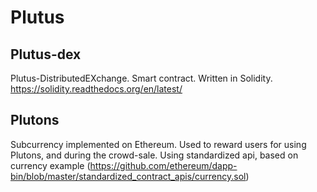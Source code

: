 # Plutus
## Plutus-dex
Plutus-DistributedEXchange. Smart contract. Written in Solidity. https://solidity.readthedocs.org/en/latest/
## Plutons
Subcurrency implemented on Ethereum. Used to reward users for using Plutons, and during the crowd-sale.
Using standardized api, based on currency example (https://github.com/ethereum/dapp-bin/blob/master/standardized_contract_apis/currency.sol)
